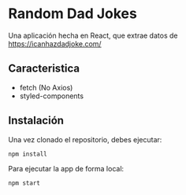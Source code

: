 # Random Dad Jokes

Una aplicación hecha en React, que extrae datos de <https://icanhazdadjoke.com/>

## Caracteristica

- fetch (No Axios)
- styled-components

## Instalación

Una vez clonado el repositorio, debes ejecutar:

```shell
npm install
```

Para ejecutar la app de forma local:

```shell
npm start
```
